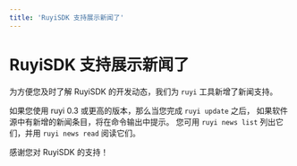 ```yaml
---
title: 'RuyiSDK 支持展示新闻了'
---
```


# RuyiSDK 支持展示新闻了

为方便您及时了解 RuyiSDK 的开发动态，我们为 `ruyi` 工具新增了新闻支持。

如果您使用 ruyi 0.3 或更高的版本，那么当您完成 `ruyi update` 之后，
如果软件源中有新增的新闻条目，将在命令输出中提示。
您可用 `ruyi news list` 列出它们，并用 `ruyi news read` 阅读它们。

感谢您对 RuyiSDK 的支持！
